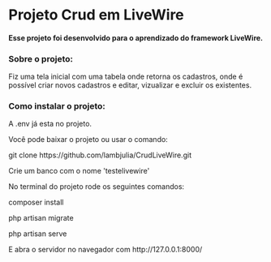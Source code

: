 <h1> Projeto Crud em LiveWire </h1>
<h4> Esse projeto foi desenvolvido para o aprendizado do framework LiveWire.</h4>

<h3>Sobre o projeto:</h3>

<p>Fiz uma tela inicial com uma tabela onde retorna os cadastros, onde é possível criar novos cadastros e editar, vizualizar e excluir os existentes.</p>

<h3>Como instalar o projeto:</h3>
<p>A .env já esta no projeto.</p>
<p>Você pode baixar o projeto ou usar o comando:</p>
<p>git clone https://github.com/lambjulia/CrudLiveWire.git</p>
<p>Crie um banco com o nome 'testelivewire'</p>
<p>No terminal do projeto rode os seguintes comandos:</p>
<p>composer install</p>
<p>php artisan migrate</p>
<p>php artisan serve</p>
<p>E abra o servidor no navegador com http://127.0.0.1:8000/</p>

